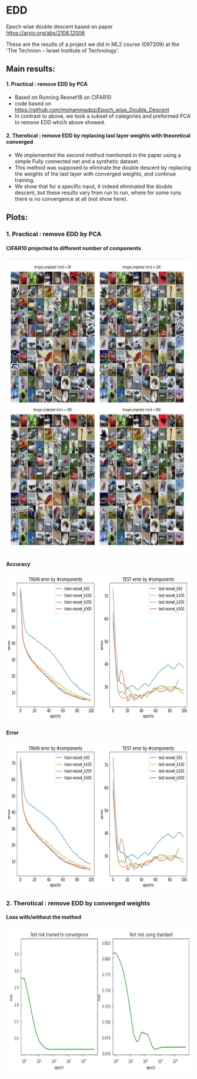 # EDD
Epoch wise double descent based on paper https://arxiv.org/abs/2108.12006

These are the results of a project we did in ML2 course (097209) at the 'The Technion – Israel Institute of Technology'.


## Main results:
#### 1. Practical : remove EDD by PCA
* Based on Running Resnet18 on CIFAR10 
* code based on https://github.com/mohammadpz/Epoch_wise_Double_Descent
* In contrast to above, we took a subset of categories and preformed PCA to remove EDD which above showed. 


#### 2. Therotical : remove EDD by replacing last layer weights with theoretical converged
* We implemented the second method mentioned in the paper using a simple Fully connected net and a synthetic dataset. 
* This method was supposed to eliminate the double descent by replacing the weights of the last layer with converged weights, and continue training. 
* We show that for a specific input, it indeed eliminated the double descent, but these results vary from run to run, where for some runs there is no convergence at all (not show here).

## Plots:
### 1. Practical : remove EDD by PCA
#### CIFAR10 projected to different number of components
<img src="https://github.com/ilanit1997/EDD/blob/main/pca%20projs.JPG" width="800" height="800">

#### Accuracy
<img src="https://github.com/ilanit1997/EDD/blob/main/pca%20results%202.JPG" width="700" height="400">

#### Error
<img src="https://github.com/ilanit1997/EDD/blob/main/pca%20results%202.JPG" width="700" height="400">

### 2. Therotical : remove EDD by converged weights

#### Loss with/without the method
<img src="https://github.com/ilanit1997/EDD/blob/main/method%202%20results.JPG" width="700" height="400">

